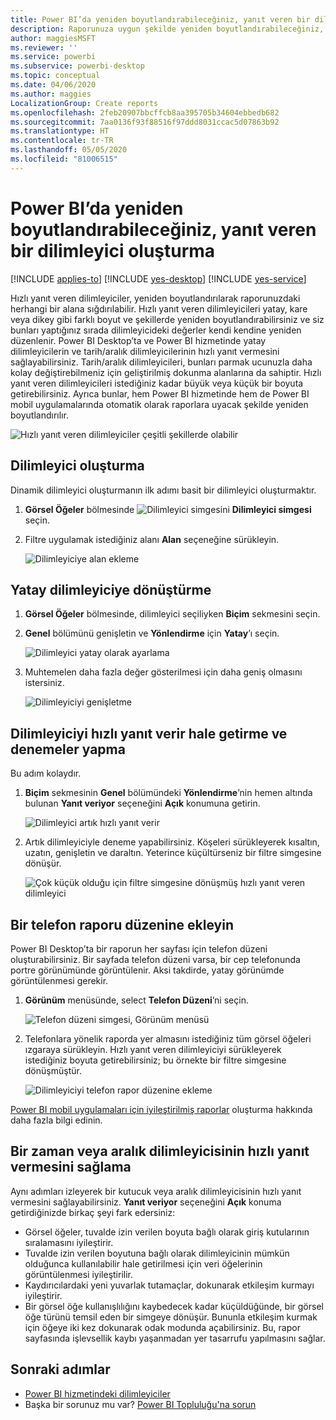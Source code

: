 ```yaml
---
title: Power BI’da yeniden boyutlandırabileceğiniz, yanıt veren bir dilimleyici oluşturma
description: Raporunuza uygun şekilde yeniden boyutlandırabileceğiniz, hızlı yanıt veren bir dilimleyici oluşturmayı öğrenin
author: maggiesMSFT
ms.reviewer: ''
ms.service: powerbi
ms.subservice: powerbi-desktop
ms.topic: conceptual
ms.date: 04/06/2020
ms.author: maggies
LocalizationGroup: Create reports
ms.openlocfilehash: 2feb20907bbcffcb8aa395705b34604ebbedb682
ms.sourcegitcommit: 7aa0136f93f88516f97ddd8031ccac5d07863b92
ms.translationtype: HT
ms.contentlocale: tr-TR
ms.lasthandoff: 05/05/2020
ms.locfileid: "81006515"
---
```

# <a name="create-a-responsive-slicer-you-can-resize-in-power-bi"></a>Power BI’da yeniden boyutlandırabileceğiniz, yanıt veren bir dilimleyici oluşturma

[!INCLUDE [applies-to](includes/applies-to.md)] [!INCLUDE [yes-desktop](includes/yes-desktop.md)] [!INCLUDE [yes-service](includes/yes-service.md)]

Hızlı yanıt veren dilimleyiciler, yeniden boyutlandırılarak raporunuzdaki herhangi bir alana sığdırılabilir. Hızlı yanıt veren dilimleyicileri yatay, kare veya dikey gibi farklı boyut ve şekillerde yeniden boyutlandırabilirsiniz ve siz bunları yaptığınız sırada dilimleyicideki değerler kendi kendine yeniden düzenlenir. Power BI Desktop’ta ve Power BI hizmetinde yatay dilimleyicilerin ve tarih/aralık dilimleyicilerinin hızlı yanıt vermesini sağlayabilirsiniz. Tarih/aralık dilimleyicileri, bunları parmak ucunuzla daha kolay değiştirebilmeniz için geliştirilmiş dokunma alanlarına da sahiptir. Hızlı yanıt veren dilimleyicileri istediğiniz kadar büyük veya küçük bir boyuta getirebilirsiniz. Ayrıca bunlar, hem Power BI hizmetinde hem de Power BI mobil uygulamalarında otomatik olarak raporlara uyacak şekilde yeniden boyutlandırılır. 

![Hızlı yanıt veren dilimleyiciler çeşitli şekillerde olabilir](media/power-bi-slicer-filter-responsive/power-bi-slicer-filter-responsive-0-slicer.gif)

## <a name="create-a-slicer"></a>Dilimleyici oluşturma

Dinamik dilimleyici oluşturmanın ilk adımı basit bir dilimleyici oluşturmaktır. 

1. **Görsel Öğeler** bölmesinde ![Dilimleyici](media/power-bi-slicer-filter-responsive/power-bi-slicer-filter-responsive-0-slicer-icon.png) simgesini **Dilimleyici simgesi** seçin.
2. Filtre uygulamak istediğiniz alanı **Alan** seçeneğine sürükleyin.

    ![Dilimleyiciye alan ekleme](media/power-bi-slicer-filter-responsive/power-bi-slicer-filter-responsive-1-create.png)

## <a name="convert-to-a-horizontal-slicer"></a>Yatay dilimleyiciye dönüştürme

1. **Görsel Öğeler** bölmesinde, dilimleyici seçiliyken **Biçim** sekmesini seçin.
2. **Genel** bölümünü genişletin ve **Yönlendirme** için **Yatay**’ı seçin.

    ![Dilimleyici yatay olarak ayarlama](media/power-bi-slicer-filter-responsive/power-bi-slicer-filter-responsive-2-horizontal.png) 

1.  Muhtemelen daha fazla değer gösterilmesi için daha geniş olmasını istersiniz.

     ![Dilimleyiciyi genişletme](media/power-bi-slicer-filter-responsive/power-bi-slicer-filter-responsive-3-wider.png)

## <a name="make-it-responsive-and-experiment-with-it"></a>Dilimleyiciyi hızlı yanıt verir hale getirme ve denemeler yapma

Bu adım kolaydır. 

1. **Biçim** sekmesinin **Genel** bölümündeki **Yönlendirme**’nin hemen altında bulunan **Yanıt veriyor** seçeneğini **Açık** konumuna getirin.  

    ![Dilimleyici artık hızlı yanıt verir](media/power-bi-slicer-filter-responsive/power-bi-slicer-filter-responsive-4-responsive-on.png)

1. Artık dilimleyiciyle deneme yapabilirsiniz. Köşeleri sürükleyerek kısaltın, uzatın, genişletin ve daraltın. Yeterince küçültürseniz bir filtre simgesine dönüşür.

    ![Çok küçük olduğu için filtre simgesine dönüşmüş hızlı yanıt veren dilimleyici](media/power-bi-slicer-filter-responsive/power-bi-slicer-filter-responsive-5-mini-icon.png)

## <a name="add-it-to-a-phone-report-layout"></a>Bir telefon raporu düzenine ekleyin

Power BI Desktop’ta bir raporun her sayfası için telefon düzeni oluşturabilirsiniz. Bir sayfada telefon düzeni varsa, bir cep telefonunda portre görünümünde görüntülenir. Aksi takdirde, yatay görünümde görüntülenmesi gerekir. 

1. **Görünüm** menüsünde, select **Telefon Düzeni**’ni seçin.

     ![Telefon düzeni simgesi, Görünüm menüsü](media/power-bi-slicer-filter-responsive/power-bi-slicer-filter-responsive-6-phone-layout-button.png)
    
1. Telefonlara yönelik raporda yer almasını istediğiniz tüm görsel öğeleri ızgaraya sürükleyin. Hızlı yanıt veren dilimleyiciyi sürükleyerek istediğiniz boyuta getirebilirsiniz; bu örnekte bir filtre simgesine dönüşmüştür.

    ![Dilimleyiciyi telefon rapor düzenine ekleme](media/power-bi-slicer-filter-responsive/power-bi-slicer-filter-responsive-7-phone-slicer-icon.png)

[Power BI mobil uygulamaları için iyileştirilmiş raporlar](desktop-create-phone-report.md) oluşturma hakkında daha fazla bilgi edinin.

## <a name="make-a-time-or-range-slicer-responsive"></a>Bir zaman veya aralık dilimleyicisinin hızlı yanıt vermesini sağlama

Aynı adımları izleyerek bir kutucuk veya aralık dilimleyicisinin hızlı yanıt vermesini sağlayabilirsiniz. **Yanıt veriyor** seçeneğini **Açık** konuma getirdiğinizde birkaç şeyi fark edersiniz:

- Görsel öğeler, tuvalde izin verilen boyuta bağlı olarak giriş kutularının sıralamasını iyileştirir. 
- Tuvalde izin verilen boyutuna bağlı olarak dilimleyicinin mümkün olduğunca kullanılabilir hale getirilmesi için veri öğelerinin görüntülenmesi iyileştirilir. 
- Kaydırıcılardaki yeni yuvarlak tutamaçlar, dokunarak etkileşim kurmayı iyileştirir. 
- Bir görsel öğe kullanışlılığını kaybedecek kadar küçüldüğünde, bir görsel öğe türünü temsil eden bir simgeye dönüşür. Bununla etkileşim kurmak için öğeye iki kez dokunarak odak modunda açabilirsiniz. Bu, rapor sayfasında işlevsellik kaybı yaşanmadan yer tasarrufu yapılmasını sağlar.

## <a name="next-steps"></a>Sonraki adımlar

- [Power BI hizmetindeki dilimleyiciler](visuals/power-bi-visualization-slicers.md)
- Başka bir sorunuz mu var? [Power BI Topluluğu'na sorun](https://community.powerbi.com/)